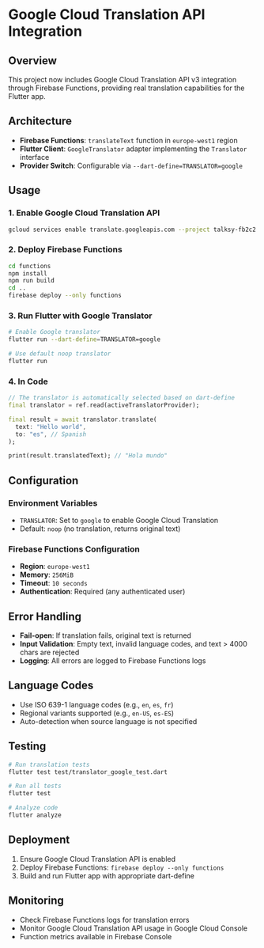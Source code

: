 # Google Cloud Translation API Integration

## Overview
This project now includes Google Cloud Translation API v3 integration through Firebase Functions, providing real translation capabilities for the Flutter app.

## Architecture
- **Firebase Functions**: `translateText` function in `europe-west1` region
- **Flutter Client**: `GoogleTranslator` adapter implementing the `Translator` interface
- **Provider Switch**: Configurable via `--dart-define=TRANSLATOR=google`

## Usage

### 1. Enable Google Cloud Translation API
```bash
gcloud services enable translate.googleapis.com --project talksy-fb2c2
```

### 2. Deploy Firebase Functions
```bash
cd functions
npm install
npm run build
cd ..
firebase deploy --only functions
```

### 3. Run Flutter with Google Translator
```bash
# Enable Google translator
flutter run --dart-define=TRANSLATOR=google

# Use default noop translator
flutter run
```

### 4. In Code
```dart
// The translator is automatically selected based on dart-define
final translator = ref.read(activeTranslatorProvider);

final result = await translator.translate(
  text: "Hello world",
  to: "es", // Spanish
);

print(result.translatedText); // "Hola mundo"
```

## Configuration

### Environment Variables
- `TRANSLATOR`: Set to `google` to enable Google Cloud Translation
- Default: `noop` (no translation, returns original text)

### Firebase Functions Configuration
- **Region**: `europe-west1`
- **Memory**: `256MiB`
- **Timeout**: `10 seconds`
- **Authentication**: Required (any authenticated user)

## Error Handling
- **Fail-open**: If translation fails, original text is returned
- **Input Validation**: Empty text, invalid language codes, and text > 4000 chars are rejected
- **Logging**: All errors are logged to Firebase Functions logs

## Language Codes
- Use ISO 639-1 language codes (e.g., `en`, `es`, `fr`)
- Regional variants supported (e.g., `en-US`, `es-ES`)
- Auto-detection when source language is not specified

## Testing
```bash
# Run translation tests
flutter test test/translator_google_test.dart

# Run all tests
flutter test

# Analyze code
flutter analyze
```

## Deployment
1. Ensure Google Cloud Translation API is enabled
2. Deploy Firebase Functions: `firebase deploy --only functions`
3. Build and run Flutter app with appropriate dart-define

## Monitoring
- Check Firebase Functions logs for translation errors
- Monitor Google Cloud Translation API usage in Google Cloud Console
- Function metrics available in Firebase Console
